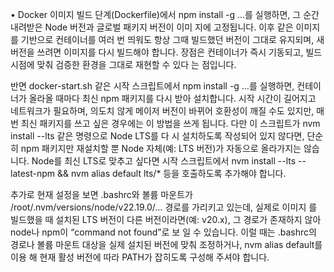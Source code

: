 • Docker 이미지 빌드 단계(Dockerfile)에서 npm install -g …를 실행하면, 그 순간 내려받은 Node 버전과 글로벌 패키지 버전이 이미
  지에 고정됩니다. 이후 같은 이미지를 기반으로 컨테이너를 여러 번 띄워도 항상 그때 빌드했던 버전이 그대로 유지되며, 새 버전을
  쓰려면 이미지를 다시 빌드해야 합니다. 장점은 컨테이너가 즉시 기동되고, 빌드 시점에 맞춰 검증한 환경을 그대로 재현할 수 있다
  는 점입니다.

  반면 docker-start.sh 같은 시작 스크립트에서 npm install -g …를 실행하면, 컨테이너가 올라올 때마다 최신 npm 패키지를 다시
  받아 설치합니다. 시작 시간이 길어지고 네트워크가 필요하며, 의도치 않게 메이저 버전이 바뀌어 호환성이 깨질 수도 있지만, 매
  번 최신 패키지를 쓰고 싶은 경우에는 이 방법을 쓰게 됩니다. 다만 이 스크립트가 nvm install --lts 같은 명령으로 Node LTS를 다
  시 설치하도록 작성되어 있지 않다면, 단순히 npm 패키지만 재설치할 뿐 Node 자체(예: LTS 버전)가 자동으로 올라가지는 않습니다.
  Node를 최신 LTS로 맞추고 싶다면 시작 스크립트에서 nvm install --lts --latest-npm && nvm alias default lts/* 등을 호출하도록
  추가해야 합니다.

  추가로 현재 설정을 보면 .bashrc와 볼륨 마운트가 /root/.nvm/versions/node/v22.19.0/… 경로를 가리키고 있는데, 실제로 이미지
  를 빌드했을 때 설치된 LTS 버전이 다른 버전이라면(예: v20.x), 그 경로가 존재하지 않아 node나 npm이 “command not found”로 보
  일 수 있습니다. 이럴 때는 .bashrc의 경로나 볼륨 마운트 대상을 실제 설치된 버전에 맞춰 조정하거나, nvm alias default를 이용
  해 현재 활성 버전에 따라 PATH가 잡히도록 구성해 주셔야 합니다.